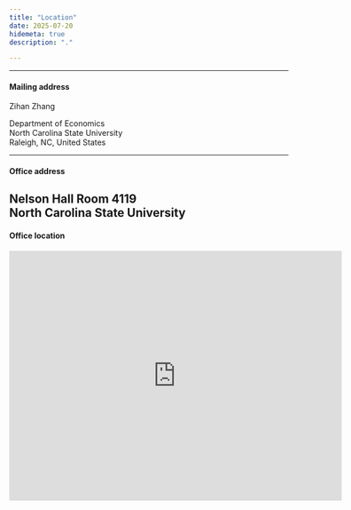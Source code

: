 ```yaml
---
title: "Location"
date: 2025-07-20
hidemeta: true
description: "."

---
```


---

#### Mailing address

Zihan Zhang

Department of Economics  
North Carolina State University  
Raleigh, NC, United States

---

#### Office address

Nelson Hall Room 4119  
North Carolina State University
---

#### Office location

<iframe src="https://www.google.com/maps/embed?pb=!1m14!1m8!1m3!1d8336.498934504647!2d-78.68061004980223!3d35.787271464607116!3m2!1i1024!2i768!4f13.1!3m3!1m2!1s0x89acf594762cdbf7%3A0x19721b836eb705f3!2sNelson%20Hall!5e0!3m2!1szh-CN!2sit!4v1753130240208!5m2!1szh-CN!2sit" width="600" height="450" style="border:0;" allowfullscreen="" loading="lazy" referrerpolicy="no-referrer-when-downgrade"></iframe>


